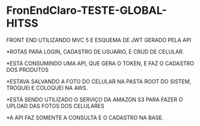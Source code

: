# FronEndClaro-TESTE-GLOBAL-HITSS

FRONT END UTILIZANDO MVC 5 E ESQUEMA DE JWT GERADO PELA API

*ROTAS PARA LOGIN, CADASTRO DE USUARIO, E CRUD DE CELULAR.

*ESTÁ CONSUMINDO UMA API, QUE GERA O TOKEN, E FAZ O CADASTRO DOS PRODUTOS

*ESTAVA SALVANDO A FOTO DO CELULAR NA PASTA ROOT DO SISTEM, TROQUEI E COLOQUEI NA AWS.

*ESTÁ SENDO UTILIZADO O SERVIÇO DA AMAZON S3 PARA FAZER O UPLOAD DAS FOTOS DOS CELULARES 

*A API FAZ SOMENTE A CONSULTA E O CADASTRO NA BASE.
